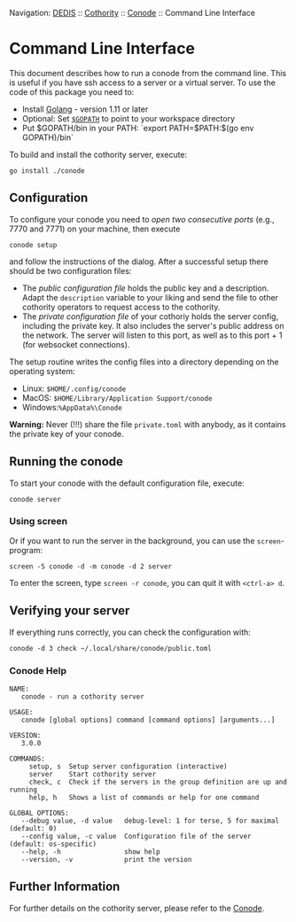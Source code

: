 Navigation: [DEDIS](https://github.com/dedis/doc/README.md) ::
[Cothority](../README.md) ::
[Conode](README.md) ::
Command Line Interface

# Command Line Interface

This document describes how to run a conode from the command line. This is useful
if you have ssh access to a server or a virtual server. To use the code of this
package you need to:

- Install [Golang](https://golang.org/doc/install) - version 1.11 or later
- Optional: Set [`$GOPATH`](https://golang.org/doc/code.html#GOPATH) to point to your workspace directory
- Put $GOPATH/bin in your PATH: `export PATH=$PATH:$(go env GOPATH)/bin`

To build and install the cothority server, execute:

```
go install ./conode
```

## Configuration

To configure your conode you need to *open two consecutive ports* (e.g., 7770 and 7771) on your machine, then execute

```
conode setup
```

and follow the instructions of the dialog. After a successful setup there should be two configuration files:

- The *public configuration file* holds the public key and a description.
Adapt the `description` variable to your liking and send the file to other cothority operators to request
access to the cothority.
- The *private configuration file* of your cothoriy holds the server config, including the private key. It
also includes the server's public address on the network. The server will listen
to this port, as well as to this port + 1 (for websocket connections).

The setup routine writes the config files into a directory depending on the
operating system:
- Linux: `$HOME/.config/conode`
- MacOS: `$HOME/Library/Application Support/conode`
- Windows:`%AppData%\Conode`

**Warning:** Never (!!!) share the file `private.toml` with anybody, as it contains the private key of
your conode.

## Running the conode

To start your conode with the default configuration file, execute:

```
conode server
```

### Using screen

Or if you want to run the server in the background, you can use the `screen`-program:
```
screen -S conode -d -m conode -d 2 server
```

To enter the screen, type `screen -r conode`, you can quit it with `<ctrl-a> d`.

## Verifying your server

If everything runs correctly, you can check the configuration with:

```
conode -d 3 check ~/.local/share/conode/public.toml
```

### Conode Help

```
NAME:
   conode - run a cothority server

USAGE:
   conode [global options] command [command options] [arguments...]

VERSION:
   3.0.0

COMMANDS:
     setup, s  Setup server configuration (interactive)
     server    Start cothority server
     check, c  Check if the servers in the group definition are up and running
     help, h   Shows a list of commands or help for one command

GLOBAL OPTIONS:
   --debug value, -d value   debug-level: 1 for terse, 5 for maximal (default: 0)
   --config value, -c value  Configuration file of the server (default: os-specific)
   --help, -h                show help
   --version, -v             print the version
```

## Further Information

For further details on the cothority server, please refer to the [Conode](README.md).
